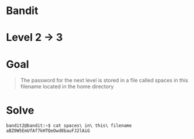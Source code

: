 # Bandit
# Level 2 -> 3 
# Goal
> The password for the next level is stored in a file called spaces in this filename located in the home directory

# Solve
```
bandit2@bandit:~$ cat spaces\ in\ this\ filename 
aBZ0W5EmUfAf7kHTQeOwd8bauFJ2lAiG
```
